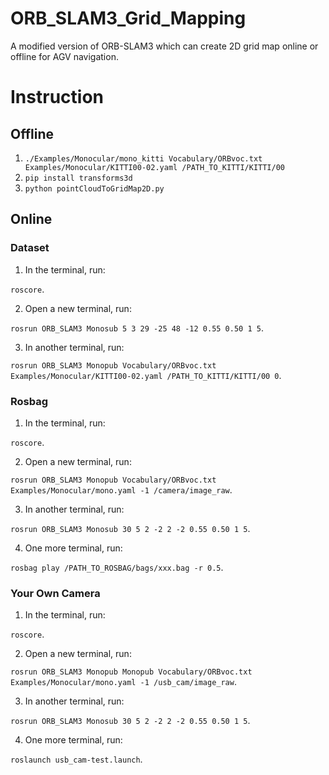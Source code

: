 # ORB_SLAM3_Grid_Mapping
A modified version of ORB-SLAM3 which can create 2D grid map online or offline for AGV navigation.

# Instruction

## Offline
1. `./Examples/Monocular/mono_kitti Vocabulary/ORBvoc.txt Examples/Monocular/KITTI00-02.yaml /PATH_TO_KITTI/KITTI/00`
2. `pip install transforms3d`
3. `python pointCloudToGridMap2D.py`

## Online
### Dataset
1. In the terminal, run:

`roscore`.

2. Open a new terminal, run:

`rosrun ORB_SLAM3 Monosub 5 3 29 -25 48 -12 0.55 0.50 1 5`.

3. In another terminal, run:

`rosrun ORB_SLAM3 Monopub Vocabulary/ORBvoc.txt Examples/Monocular/KITTI00-02.yaml /PATH_TO_KITTI/KITTI/00 0`.

### Rosbag
1. In the terminal, run:

`roscore`.

2. Open a new terminal, run: 

`rosrun ORB_SLAM3 Monopub Vocabulary/ORBvoc.txt Examples/Monocular/mono.yaml -1 /camera/image_raw`.

3. In another terminal, run:

`rosrun ORB_SLAM3 Monosub 30 5 2 -2 2 -2 0.55 0.50 1 5`.

4. One more terminal, run:

`rosbag play /PATH_TO_ROSBAG/bags/xxx.bag -r 0.5`.

### Your Own Camera
1. In the terminal, run:

`roscore`.

2. Open a new terminal, run: 

`rosrun ORB_SLAM3 Monopub Monopub Vocabulary/ORBvoc.txt Examples/Monocular/mono.yaml -1 /usb_cam/image_raw`.

3. In another terminal, run:

`rosrun ORB_SLAM3 Monosub 30 5 2 -2 2 -2 0.55 0.50 1 5`.

4. One more terminal, run:

`roslaunch usb_cam-test.launch`.
